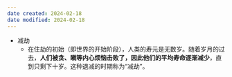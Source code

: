 ```yaml
---
date created: 2024-02-18
date modified: 2024-02-18
---
```

- 减劫
    - 在住劫的初始（即世界的开始阶段），人类的寿元是无数岁。随着岁月的过去，**人们被贪、瞋等内心烦恼击败了，因此他们的平均寿命逐渐减少**，直到只剩下十岁。这种退减的时期称为“减劫”。
